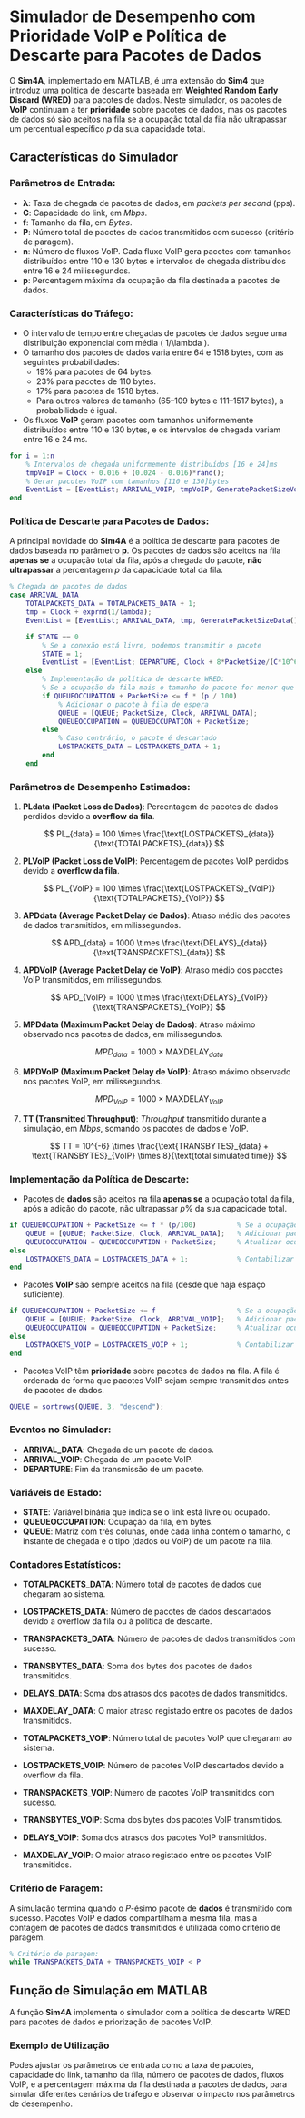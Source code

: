 # Simulador de Desempenho com Prioridade VoIP e Política de Descarte para Pacotes de Dados

O **Sim4A**, implementado em MATLAB, é uma extensão do **Sim4** que introduz uma política de descarte baseada em **Weighted Random Early Discard (WRED)** para pacotes de dados. Neste simulador, os pacotes de **VoIP** continuam a ter **prioridade** sobre pacotes de dados, mas os pacotes de dados só são aceitos na fila se a ocupação total da fila não ultrapassar um percentual específico $p$ da sua capacidade total.

## Características do Simulador

### Parâmetros de Entrada:
- **λ**: Taxa de chegada de pacotes de dados, em _packets per second_ (pps).
- **C**: Capacidade do link, em _Mbps_.
- **f**: Tamanho da fila, em _Bytes_.
- **P**: Número total de pacotes de dados transmitidos com sucesso (critério de paragem).
- **n**: Número de fluxos VoIP. Cada fluxo VoIP gera pacotes com tamanhos distribuídos entre 110 e 130 bytes e intervalos de chegada distribuídos entre 16 e 24 milissegundos.
- **p**: Percentagem máxima da ocupação da fila destinada a pacotes de dados.

### Características do Tráfego:
- O intervalo de tempo entre chegadas de pacotes de dados segue uma distribuição exponencial com média \( 1/\lambda \).
- O tamanho dos pacotes de dados varia entre 64 e 1518 bytes, com as seguintes probabilidades:
  - 19% para pacotes de 64 bytes.
  - 23% para pacotes de 110 bytes.
  - 17% para pacotes de 1518 bytes.
  - Para outros valores de tamanho (65–109 bytes e 111–1517 bytes), a probabilidade é igual.
- Os fluxos **VoIP** geram pacotes com tamanhos uniformemente distribuídos entre 110 e 130 bytes, e os intervalos de chegada variam entre 16 e 24 ms.
```matlab
for i = 1:n
    % Intervalos de chegada uniformemente distribuídos [16 e 24]ms
    tmpVoIP = Clock + 0.016 + (0.024 - 0.016)*rand();  
    % Gerar pacotes VoIP com tamanhos [110 e 130]bytes
    EventList = [EventList; ARRIVAL_VOIP, tmpVoIP, GeneratePacketSizeVoIP(), tmpVoIP];  
end
```

### Política de Descarte para Pacotes de Dados:
A principal novidade do **Sim4A** é a política de descarte para pacotes de dados baseada no parâmetro **p**. Os pacotes de dados são aceitos na fila **apenas se** a ocupação total da fila, após a chegada do pacote, **não ultrapassar** a percentagem $p$ da capacidade total da fila.

```matlab
% Chegada de pacotes de dados
case ARRIVAL_DATA
    TOTALPACKETS_DATA = TOTALPACKETS_DATA + 1; 
    tmp = Clock + exprnd(1/lambda); 
    EventList = [EventList; ARRIVAL_DATA, tmp, GeneratePacketSizeData(), tmp];

    if STATE == 0
        % Se a conexão está livre, podemos transmitir o pacote
        STATE = 1;
        EventList = [EventList; DEPARTURE, Clock + 8*PacketSize/(C*10^6), PacketSize, Clock, ARRIVAL_DATA];
    else
        % Implementação da política de descarte WRED:
        % Se a ocupação da fila mais o tamanho do pacote for menor que p% da fila
        if QUEUEOCCUPATION + PacketSize <= f * (p / 100)
            % Adicionar o pacote à fila de espera
            QUEUE = [QUEUE; PacketSize, Clock, ARRIVAL_DATA]; 
            QUEUEOCCUPATION = QUEUEOCCUPATION + PacketSize;
        else
            % Caso contrário, o pacote é descartado
            LOSTPACKETS_DATA = LOSTPACKETS_DATA + 1;
        end
    end
```

### Parâmetros de Desempenho Estimados:
1. **PLdata (Packet Loss de Dados)**: Percentagem de pacotes de dados perdidos devido a **overflow da fila**.

   $$
   PL_{data} = 100 \times \frac{\text{LOSTPACKETS}_{data}}{\text{TOTALPACKETS}_{data}}
   $$

2. **PLVoIP (Packet Loss de VoIP)**: Percentagem de pacotes VoIP perdidos devido a **overflow da fila**.

   $$
   PL_{VoIP} = 100 \times \frac{\text{LOSTPACKETS}_{VoIP}}{\text{TOTALPACKETS}_{VoIP}}
   $$

3. **APDdata (Average Packet Delay de Dados)**: Atraso médio dos pacotes de dados transmitidos, em milissegundos.

   $$
   APD_{data} = 1000 \times \frac{\text{DELAYS}_{data}}{\text{TRANSPACKETS}_{data}}
   $$

4. **APDVoIP (Average Packet Delay de VoIP)**: Atraso médio dos pacotes VoIP transmitidos, em milissegundos.

   $$
   APD_{VoIP} = 1000 \times \frac{\text{DELAYS}_{VoIP}}{\text{TRANSPACKETS}_{VoIP}}
   $$

5. **MPDdata (Maximum Packet Delay de Dados)**: Atraso máximo observado nos pacotes de dados, em milissegundos.

   $$
   MPD_{data} = 1000 \times \text{MAXDELAY}_{data}
   $$

6. **MPDVoIP (Maximum Packet Delay de VoIP)**: Atraso máximo observado nos pacotes VoIP, em milissegundos.

   $$
   MPD_{VoIP} = 1000 \times \text{MAXDELAY}_{VoIP}
   $$

7. **TT (Transmitted Throughput)**: _Throughput_ transmitido durante a simulação, em _Mbps_, somando os pacotes de dados e VoIP.

   $$
   TT = 10^{-6} \times \frac{\text{TRANSBYTES}_{data} + \text{TRANSBYTES}_{VoIP} \times 8}{\text{total simulated time}}
   $$

### Implementação da Política de Descarte:
- Pacotes de **dados** são aceitos na fila **apenas se** a ocupação total da fila, após a adição do pacote, não ultrapassar $p \%$ da sua capacidade total.
```matlab
if QUEUEOCCUPATION + PacketSize <= f * (p/100)          % Se a ocupação da fila mais o tamanho do pacote for menor que o tamanho da ocupação da fila definida por p
    QUEUE = [QUEUE; PacketSize, Clock, ARRIVAL_DATA];   % Adicionar pacotes de dados à fila comum
    QUEUEOCCUPATION = QUEUEOCCUPATION + PacketSize;     % Atualizar ocupação da fila
else
    LOSTPACKETS_DATA = LOSTPACKETS_DATA + 1;            % Contabilizar perda de pacotes DATA
end
```
- Pacotes **VoIP** são sempre aceitos na fila (desde que haja espaço suficiente).
```matlab
if QUEUEOCCUPATION + PacketSize <= f                    % Se a ocupação da fila mais o tamanho do pacote for menor que o tamanho da fila
    QUEUE = [QUEUE; PacketSize, Clock, ARRIVAL_VOIP];   % Adicionar pacotes VoIP à fila comum
    QUEUEOCCUPATION = QUEUEOCCUPATION + PacketSize;     % Atualizar ocupação da fila
else
    LOSTPACKETS_VOIP = LOSTPACKETS_VOIP + 1;            % Contabilizar perda de pacotes VoIP
end
```
- Pacotes VoIP têm **prioridade** sobre pacotes de dados na fila. A fila é ordenada de forma que pacotes VoIP sejam sempre transmitidos antes de pacotes de dados.
```matlab
QUEUE = sortrows(QUEUE, 3, "descend");
```

### Eventos no Simulador:
- **ARRIVAL_DATA**: Chegada de um pacote de dados.
- **ARRIVAL_VOIP**: Chegada de um pacote VoIP.
- **DEPARTURE**: Fim da transmissão de um pacote.

### Variáveis de Estado:
- **STATE**: Variável binária que indica se o link está livre ou ocupado.
- **QUEUEOCCUPATION**: Ocupação da fila, em bytes.
- **QUEUE**: Matriz com três colunas, onde cada linha contém o tamanho, o instante de chegada e o tipo (dados ou VoIP) de um pacote na fila.

### Contadores Estatísticos:
- **TOTALPACKETS_DATA**: Número total de pacotes de dados que chegaram ao sistema.
- **LOSTPACKETS_DATA**: Número de pacotes de dados descartados devido a overflow da fila ou à política de descarte.
- **TRANSPACKETS_DATA**: Número de pacotes de dados transmitidos com sucesso.
- **TRANSBYTES_DATA**: Soma dos bytes dos pacotes de dados transmitidos.
- **DELAYS_DATA**: Soma dos atrasos dos pacotes de dados transmitidos.
- **MAXDELAY_DATA**: O maior atraso registado entre os pacotes de dados transmitidos.

- **TOTALPACKETS_VOIP**: Número total de pacotes VoIP que chegaram ao sistema.
- **LOSTPACKETS_VOIP**: Número de pacotes VoIP descartados devido a overflow da fila.
- **TRANSPACKETS_VOIP**: Número de pacotes VoIP transmitidos com sucesso.
- **TRANSBYTES_VOIP**: Soma dos bytes dos pacotes VoIP transmitidos.
- **DELAYS_VOIP**: Soma dos atrasos dos pacotes VoIP transmitidos.
- **MAXDELAY_VOIP**: O maior atraso registado entre os pacotes VoIP transmitidos.

### Critério de Paragem:
A simulação termina quando o $P$-ésimo pacote de **dados** é transmitido com sucesso. Pacotes VoIP e dados compartilham a mesma fila, mas a contagem de pacotes de dados transmitidos é utilizada como critério de paragem.
```matlab
% Critério de paragem:
while TRANSPACKETS_DATA + TRANSPACKETS_VOIP < P
```

## Função de Simulação em MATLAB

A função **Sim4A** implementa o simulador com a política de descarte WRED para pacotes de dados e priorização de pacotes VoIP.

### Exemplo de Utilização
Podes ajustar os parâmetros de entrada como a taxa de pacotes, capacidade do link, tamanho da fila, número de pacotes de dados, fluxos VoIP, e a percentagem máxima da fila destinada a pacotes de dados, para simular diferentes cenários de tráfego e observar o impacto nos parâmetros de desempenho.
